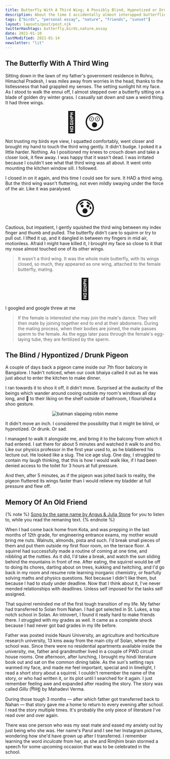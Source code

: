 ```yaml
---
title: Butterfly With A Third Wing; A Possibly Blind, Hypnotized or Drunk Pigeon; Memory Of An Old Friend
description: About the time I accidentally almost interupped butterflies mating. Rendezvous with a possibly blind, hypnotized or drunken pigeon and memory of an old squirrel and school friend.
tags: ["birds", "personal essay", "nature", "friends", "sunset"]
layout: layouts/post/post.njk
twitterHashtags: butterfly,birds,nature,essay
date: 2021-01-10
lastModified: 2021-01-14
newsletter: "lit"
---
```


## The Butterfly With A Third Wing

Sitting down in the lawn of my father's government residence in Rohru, Himachal Pradesh, I was miles away from worries in the head, thanks to the listlessness that had grappled my senses. The setting sunlight hit my face. As I stood to walk the ennui off, I almost stepped over a butterfly sitting on a blade of golden dry winter grass. I casually sat down and saw a weird thing. It had three wings.

<div style="font-size: 4rem; text-align: center;">
  🤯 😲
</div>

Not trusting my birds eye view, I squatted comfortably, went closer and brought my hand to touch the third wing gently. It didn't budge. I poked it a little harder. Nothing. As I positioned my knees to crouch down and take a closer look, it flew away. I was happy that it wasn't dead. I was irritated because I couldn't see what that third wing was all about. It went onto mounting the kitchen window sill. I followed.

I closed in on it again, and this time I could see for sure. It HAD a third wing. But the third wing wasn't fluttering, not even mildly swaying under the force of the air. Like it was paralysed.

<div style="font-size: 4rem; text-align: center;">
  😰
</div>

Cautious, but impatient, I gently squished the third wing between my index finger and thumb and pulled. The butterfly didn't care to squirm or try to pull out. I lifted it up, and it dangled in between my fingers in mid air, motionless. Afraid I might have killed it, I brought my face so close to it that my nose almost touched one of its other wings.

> It wasn't a third wing. It was the whole male butterfly, with its wings closed, so much, they appeared as one wing, attached to the female butterfly, mating.

<div style="font-size: 4rem; text-align: center;">
  🙈
</div>

I googled and google threw at me

> If the female is interested she may join the male's dance. They will then mate by joining together end to end at their abdomens. During the mating process, when their bodies are joined, the male passes sperm to the female. As the eggs later pass through the female's egg-laying tube, they are fertilized by the sperm.

## The Blind / Hypontized / Drunk Pigeon

A couple of days back a pigeon came inside our 7th floor balcony in Bangalore. I hadn't noticed, when our cook bhaiya called it out as he was just about to enter the kitchen to make dinner.

I ran towards it to shoo it off, it didn't move. Surprised at the audacity of the beings which wander around cooing outside my room's windows all day long, and 💩 to their liking on the shelf outside of bathroom, I flourished a shoo gesture.

<div style="text-align: center;">
  <img src="https://i.pinimg.com/564x/0a/8b/d6/0a8bd6f1639147c5000ae62d6bf708a0.jpg" alt="batman slapping robin meme"
  style="margin: 0 auto;"
  >
</div>

It didn't move an inch. I considered the possibility that it might be blind, or hypnotized. Or drunk. Or sad.

I managed to walk it alongside me, and bring it to the balcony from which it had entered. I sat there for about 5 minutes and watched it walk to and fro. Like our physics professor in the first year used to, as he blabbered his lecture out. He looked like a slug. The ice age slug. One day, I struggled to contain my laugh thinking, that this is how I would walk like, if I had been denied access to the toilet for 3 hours at full pressure.

And then, after 5 minutes, as if the pigeon was jolted back to reality, the pigeon fluttered its wings faster than I would relieve my bladder at full pressure and flew off.

## Memory Of An Old Friend

{% note %}
  [Song by the same name by Angus & Julia Stone](https://i.pinimg.com/564x/0a/8b/d6/0a8bd6f1639147c5000ae62d6bf708a0.jpg) for you to listen to, while you read the remaning text.
{% endnote %}


When I had come back home from Kota, and was prepping in the last months of 12th grade, for engineering entrance exams, my mother would bring me nuts. Walnuts, almonds, pista and such. I'd break small pieces of them and put them outside my first floor room, on the terrace floor. A squirrel had successfully made a routine of coming at one time, and nibbling at the nutties. As it did, I'd take a break, and watch the sun sliding behind the mountains in front of me. After eating, the squirrel would be off to doing its chores, darting about on trees, kukking and twitching, and I'd go back in my room and resume rote learning inorganic chemistry, or fearfully solving maths and physics questions. Not because I didn't like them, but because I had to study under deadline. Now that I think about it, I've never mended relationships with deadlines. Unless self imposed for the tasks self assigned.


That squirrel reminded me of the first tough transition of my life. My father had transferred to Solan from Nahan. I had got selected in St. Lukes, a top notch school in Solan. An introvert, I found it really hard to make friends there. I struggled with my grades as well. It came as a complete shock because I had never got bad grades in my life before.

Father was posted inside Nauni University, an agriculture and horticulture research university, 13 kms away from the main city of Solan, where the school was. Since there were no residential apartments available inside the university, me, father and grandmother lived in a couple of PWD circuit house rooms. One afternoon, after lunching, I brought my hindi literature book out and sat on the common dining table. As the sun's setting rays warmed my face, and made me feel important, special and in limelight, I read a short story about a squirrel. I couldn't remember the name of the story, or who had written it, or its plot until I searched for it again. I just remember feeling awe and expanded after reading the story. The story was called _Gillu_ (गिल्लू) by Mahadevi Verma.

During those tough 3 months — after which father got transferred back to Nahan — that story gave me a home to return to every evening after school. I read the story multiple times. It's probably the only piece of literature I've read over and over again.

There was one person who was my seat mate and eased my anxiety out by just being who she was. Her name's Parul and I see her Instagram pictures, wondering how she'd have grown up after I transferred. I remember learning the word _inculcate_ from her, as she and Rimjhim brain stormed a speech for some upcoming occasion that was to be celebrated in the school.

